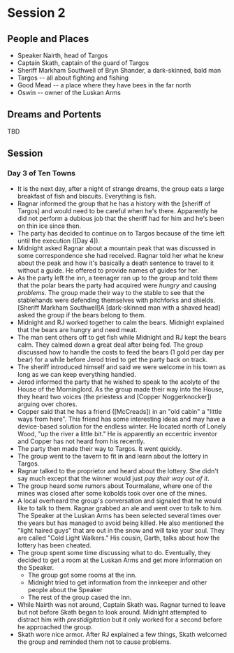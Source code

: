 
# Session 2
## People and Places
* Speaker Nairth, head of Targos
* Captain Skath, captain of the guard of Targos
* Sheriff Markham Southwell of Bryn Shander, a dark-skinned, bald man
* Targos -- all about fighting and fishing
* Good Mead -- a place where they have bees in the far north
* Oswin -- owner of the Luskan Arms
 
## Dreams and Portents

TBD

## Session
### Day 3 of Ten Towns
* It is the next day, after a night of strange dreams, the group eats a large breakfast of fish and biscuits. Everything is fish.
* Ragnar informed the group that he has a history with the [sheriff of Targos] and would need to be careful when he's there. Apparently he did not perform a dubious job that the sheriff had for him and he's been on thin ice since then.
* The party has decided to continue on to Targos because of the time left until the execution ([Day 4]).
* Midnight asked Ragnar about a mountain peak that was discussed in some correspondence she had received. Ragnar told her what he knew about the peak and how it's basically a death sentence to travel to it without a guide. He offered to provide names of guides for her.
* As the party left the inn, a teenager ran up to the group and told them that the polar bears the party had acquired were _hungry_ and causing _problems_. The group made their way to the stable to see that the stablehands were defending themselves with pitchforks and shields. [Sheriff Markham Southwell]A [dark-skinned man with a shaved head] asked the group if the bears belong to them.
* Midnight and RJ worked together to calm the bears. Midnight explained that the bears are hungry and need meat.
* The man sent others off to get fish while Midnight and RJ kept the bears calm. They calmed down a great deal after being fed. The group discussed how to handle the costs to feed the bears (1 gold per day per bear) for a while before Jerod tried to get the party back on track.
* The sheriff introduced himself and said we were welcome in his town as long as we can keep everything handled.
* Jerod informed the party that he wished to speak to the acolyte of the House of the Morninglord. As the group made their way into the House, they heard two voices (the priestess and [Copper Noggerknocker]) arguing over chores.
* Copper said that he has a friend ([McCreads]) in an "old cabin" a "little ways from here". This friend has some interesting ideas and may have a device-based solution for the endless winter. He located north of Lonely Wood, "up the river a little bit." He is apparently an eccentric inventor and Copper has not heard from his recently.
* The party then made their way to Targos. It went quickly.
* The group went to the tavern to fit in and learn about the lottery in Targos.
* Ragnar talked to the proprietor and heard about the lottery. She didn't say much except that the winner would just _pay their way out of it_.
* The group heard some rumors about Tourmalane, where one of the mines was closed after some kobolds took over one of the mines.
* A local overheard the group's conversation and signaled that he would like to talk to them. Ragnar grabbed an ale and went over to talk to him. The Speaker at the Luskan Arms has been selected several times over the years but has managed to avoid being killed. He also mentioned the "light haired guys" that are out in the snow and will take your soul. They are called "Cold Light Walkers." His cousin, Garth, talks about how the lottery has been cheated.
* The group spent some time discussing what to do. Eventually, they decided to get a room at the Luskan Arms and get more information on the Speaker.
	* The group got some rooms at the inn.
	* Midnight tried to get information from the innkeeper and other people about the Speaker
	* The rest of the group cased the inn.
* While Nairth was not around, Captain Skath was. Ragnar turned to leave but not before Skath began to look around. Midnight attempted to distract him with _prestidigitation_ but it only worked for a second before he approached the group.
* Skath wore nice armor. After RJ explained a few things, Skath welcomed the group and reminded them not to cause problems.
